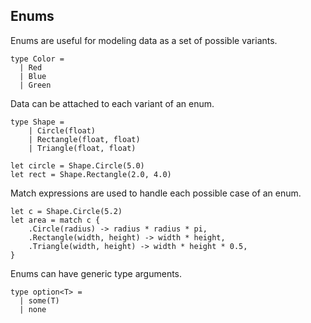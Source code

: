 ## Enums

Enums are useful for modeling data as a set of possible variants.

```
type Color =
  | Red
  | Blue
  | Green
```

Data can be attached to each variant of an enum.

```
type Shape =
    | Circle(float)
    | Rectangle(float, float)
    | Triangle(float, float)
    
let circle = Shape.Circle(5.0)
let rect = Shape.Rectangle(2.0, 4.0)
```

Match expressions are used to handle each possible case of an enum.

```
let c = Shape.Circle(5.2)
let area = match c {
    .Circle(radius) -> radius * radius * pi,
    .Rectangle(width, height) -> width * height,
    .Triangle(width, height) -> width * height * 0.5,
}
```

Enums can have generic type arguments.

```
type option<T> =
  | some(T)
  | none
```
